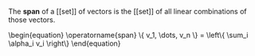 The **span** of a [[set]] of vectors is the [[set]] of all linear combinations of those vectors.

\begin{equation}
\operatorname{span} \\{ v_1, \dots, v_n \\} = \left\\{ \sum_i \alpha_i v_i \right\\}
\end{equation}